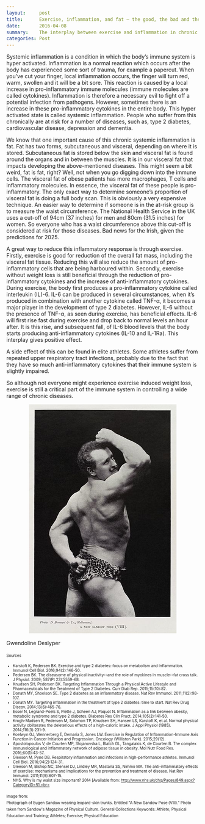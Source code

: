 ```yaml
---
layout:     post
title:      Exercise, inflammation, and fat – the good, the bad and the ugly
date:       2016-04-08
summary:    The interplay between exercise and inflammation in chronic diseases
categories: Post
---
```

Systemic inflammation is a condition in which the body’s immune system is hyper activated. Inflammation is a normal reaction which 
occurs after the body has experienced some sort of trauma, for example a papercut. When you’ve cut your finger, local inflammation 
occurs, the finger will turn red, warm, swollen and it will be a bit sore. This reaction is caused by a local increase in 
pro-inflammatory immune molecules (immune molecules are called cytokines). Inflammation is therefore a necessary evil to fight off a 
potential infection from pathogens. However, sometimes there is an increase in these pro-inflammatory cytokines in the entire body. 
This hyper activated state is called systemic inflammation. People who suffer from this chronically are at risk for a number of 
diseases, such as, type 2 diabetes, cardiovascular disease, depression and dementia. 

We know that one important cause of this chronic systemic inflammation is fat. Fat has two forms, subcutaneous and visceral, depending 
on where it is stored. Subcutaneous fat is stored below the skin and visceral fat is found around the organs and in between the 
muscles. It is in our visceral fat that impacts developing the above-mentioned diseases. This might seem a bit weird, fat is fat, 
right? Well, not when you go digging down into the immune cells. The visceral fat of obese patients has more macrophages, T cells and 
inflammatory molecules. In essence, the visceral fat of these people is pro-inflammatory. The only exact way to determine someone’s 
proportion of visceral fat is doing a full body scan. This is obviously a very expensive technique. An easier way to determine if 
someone is in the at-risk group is to measure the waist circumference. The National Health Service in the UK uses a cut-off of 
94cm (37 inches) for men and 80cm (31.5 inches) for women. So everyone who has a waist circumference above this cut-off is considered 
at risk for those diseases. Bad news for the Irish, given the predictions for 2025.

A great way to reduce this inflammatory response is through exercise. Firstly, exercise is good for reduction of the overall fat mass, 
including the visceral fat tissue. Reducing this will also reduce the amount of pro-inflammatory cells that are being harboured within. 
Secondly, exercise without weight loss is still beneficial through the reduction of pro-inflammatory cytokines and the increase of 
anti-inflammatory cytokines. During exercise, the body first produces a pro-inflammatory cytokine called interleukin (IL)-6. IL-6 can 
be produced in several circumstances, when it’s produced in combination with another cytokine called TNF-α, it becomes a major player 
in the development of type 2 diabetes. However, IL-6 without the presence of TNF-α, as seen during exercise, has beneficial effects. 
IL-6 will first rise fast during exercise and drop back to normal levels an hour after. It is this rise, and subsequent fall, of IL-6 
blood levels that the body starts producing anti-inflammatory cytokines (IL-10 and IL-1Ra).  This interplay gives positive effect. 

A side effect of this can be found in elite athletes. Some athletes suffer from repeated upper respiratory tract infections, probably 
due to the fact that they have so much anti-inflammatory cytokines that their immune system is slightly impaired.  

So although not everyone might experience exercise induced weight loss, exercise is still a critical part of the immune system in 
controlling a wide range of chronic diseases. 

<center><img src="https://raw.githubusercontent.com/agonyantibodies/agonyantibodies.github.io/master/images/exercise.jpg"/></center>

Gwendoline Deslyper

<font size='1'> Sources<br>
- Karstoft K, Pedersen BK. Exercise and type 2 diabetes: focus on metabolism and inflammation. Immunol Cell Biol. 2016;94(2):146-50.<br>
- Pedersen BK. The diseasome of physical inactivity--and the role of myokines in muscle--fat cross talk. J Physiol. 2009;
587(Pt 23):5559-68.<br>
- Knudsen SH, Pedersen BK. Targeting Inflammation Through a Physical Active Lifestyle and Pharmaceuticals for the Treatment of Type 2 
Diabetes. Curr Diab Rep. 2015;15(10):82.<br>
- Donath MY, Shoelson SE. Type 2 diabetes as an inflammatory disease. Nat Rev Immunol. 2011;11(2):98-107.<br>
- Donath MY. Targeting inflammation in the treatment of type 2 diabetes: time to start. Nat Rev Drug Discov. 2014;13(6):465-76.<br>
- Esser N, Legrand-Poels S, Piette J, Scheen AJ, Paquot N. Inflammation as a link between obesity, metabolic syndrome and type 2 
diabetes. Diabetes Res Clin Pract. 2014;105(2):141-50.<br>
- Krogh-Madsen R, Pedersen M, Solomon TP, Knudsen SH, Hansen LS, Karstoft K, et al. Normal physical activity obliterates the 
deleterious effects of a high-caloric intake. J Appl Physiol (1985). 2014;116(3):231-9.<br>
- Koelwyn GJ, Wennerberg E, Demaria S, Jones LW. Exercise in Regulation of Inflammation-Immune Axis Function in Cancer Initiation and 
Progression. Oncology (Williston Park). 2015;29(12).<br>
- Apostolopoulos V, de Courten MP, Stojanovska L, Blatch GL, Tangalakis K, de Courten B. The complex immunological and inflammatory 
network of adipose tissue in obesity. Mol Nutr Food Res. 2016;60(1):43-57.<br>
- Gleeson M, Pyne DB. Respiratory inflammation and infections in high-performance athletes. Immunol Cell Biol. 2016;94(2):124-31.<br>
- Gleeson M, Bishop NC, Stensel DJ, Lindley MR, Mastana SS, Nimmo MA. The anti-inflammatory effects of exercise: mechanisms and 
implications for the prevention and treatment of disease. Nat Rev Immunol. 2011;11(9):607-15.<br>
- NHS. Why is my waist size important? 2014 [Available from: http://www.nhs.uk/chq/Pages/849.aspx?CategoryID=51.<br>

Image from: <br>
Photograph of Eugen Sandow wearing leopard-skin trunks. Entitled "A New Sandow Pose (VIII)." Photo taken from Sandow's Magazine of 
Physical Culture. General Collections Keywords: Athlete; Physical Education and Training; Athletes; Exercise; Physical Education<br>
</font>
